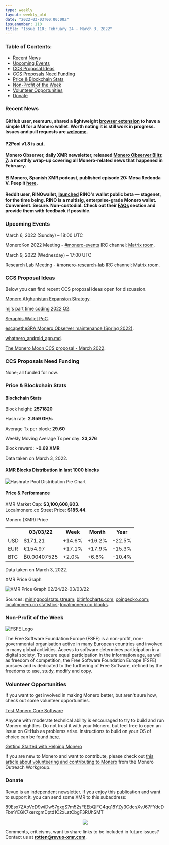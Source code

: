 ```yaml
---
type: weekly
layout: weekly_old
date: "2022-03-03T00:00:00Z"
issuenumber: 110
title: "Issue 110; February 24 - March 3, 2022"
---
```


<h3>Table of Contents:</h3>
<ul class="contents">
    <li><a href="#news">Recent News</a></li>
    <li><a href="#events">Upcoming Events</a></li>
    <li><a href="#ideas">CCS Proposal Ideas</a></li>
    <li><a href="#proposals">CCS Proposals Need Funding</a></li>
    <li><a href="#stats">Price & Blockchain Stats</a></li>
    <li><a href="#merchant">Non-Profit of the Week</a></li>
    <li><a href="#volunteer">Volunteer Opportunities</a></li>
    <li><a href="#donate">Donate</a></li>
</ul>

<h3 id="news">Recent News</h3>

<div class="newsbyte">
    <h4>GitHub user, reemuru, shared a lightweight <a href="https://github.com/hyahatiph-labs/infosec/tree/main/himitsu" target="_blank">browser extension</a> to have a simple UI for a Monero wallet. Worth noting it is still work in progress. Issues and pull requests are <a href="https://github.com/hyahatiph-labs/infosec/releases/tag/himitsu-v0.1.0-experimental" target="_blank">welcome</a>.</h4>
</div>

<div class="newsbyte">
    <h4>P2Pool v1.8 is <a href="https://github.com/SChernykh/p2pool/releases/tag/v1.8" target="_blank">out</a>.</h4>
</div>

<div class="newsbyte">
    <h4>Monero Observer, daily XMR newsletter, released <a href="https://www.monero.observer/monero-observer-blitz-february-2022/" target="_blank">Monero Observer Blitz 7</a>: a monthly wrap-up covering all Monero-related news that happened in February.</h4>
</div>

<div class="newsbyte">
    <h4>El Monero, Spanish XMR podcast, published episode 20: Mesa Redonda V. Peep it <a href="https://yewtu.be/watch?v=lcE_U47QyVM" target="_blank">here</a>.</h4>
</div>

<div class="newsbyte">
    <h4>Reddit user, RINOwallet, <a href="https://teddit.adminforge.de/r/Monero/comments/t5nz6y/announcing_rino_stagenet_testers_wanted/" target="_blank">launched</a> RINO's wallet public beta — stagenet, for the time being. RINO is a multisig, enterprise-grade Monero wallet. Convenient. Secure. Non-custodial. Check out their <a href="https://test.rino.io/faq" target="_blank">FAQs</a> section and provide them with feedback if possible.</h4>
</div>

<h3 id="events">Upcoming Events</h3>

<div class="event">
    <p class="date" markdown="1">March 6, 2022 (Sunday) – 18:00 UTC</p>
    <p markdown="1">MoneroKon 2022 Meeting - <a href="irc://irc.libera.chat/#monero-events" target="_blank">#monero-events</a> IRC channel; <a href="https://matrix.to/#/#monero-events:monero.social" target="_blank">Matrix room</a>.</p>
</div>

<div class="event">
    <p class="date" markdown="1">March 9, 2022 (Wednesday) – 17:00 UTC</p>
    <p markdown="1">Research Lab Meeting - <a href="irc://irc.libera.chat/#monero-research-lab" target="_blank">#monero-research-lab</a> IRC channel; <a href="https://matrix.to/#/#monero-research-lab:monero.social" target="_blank">Matrix room</a>.</p>
</div>

<h3 id="ideas">CCS Proposal Ideas</h3>

<p>Below you can find recent CCS proposal ideas open for discussion.</p>

<div class="proposal">
<p><a href="https://repo.getmonero.org/monero-project/ccs-proposals/-/merge_requests/282" target="_blank">Monero Afghanistan Expansion Strategy</a>.</p>
</div>

<div class="proposal">
<p><a href="https://repo.getmonero.org/monero-project/ccs-proposals/-/merge_requests/287" target="_blank">mj's part time coding 2022 Q2</a>.</p>
</div>

<div class="proposal">
<p><a href="https://repo.getmonero.org/monero-project/ccs-proposals/-/merge_requests/290" target="_blank">Seraphis Wallet PoC</a>.</p>
</div>

<div class="proposal">
<p><a href="https://repo.getmonero.org/monero-project/ccs-proposals/-/merge_requests/291" target="_blank">escapethe3RA Monero Observer maintenance (Spring 2022)</a>.</p>
</div>

<div class="proposal">
<p><a href="https://repo.getmonero.org/monero-project/ccs-proposals/-/merge_requests/293" target="_blank">whatnero_android_app.md</a>.</p>
</div>

<div class="proposal">
<p><a href="https://repo.getmonero.org/monero-project/ccs-proposals/-/merge_requests/294" target="_blank">The Monero Moon CCS proposal - March 2022</a>.</p>
</div>

<h3 id="proposals">CCS Proposals Need Funding</h3>

<p>None; all funded for now.</p>

<h3 id="stats">Price & Blockchain Stats</h3>

<h4 class="stat">Blockchain Stats</h4>

<div class="bcstats">
    <p>Block height: <b>2571820</b></p>
    <p>Hash rate: <b>2.959 GH/s</b></p>
    <p>Average Tx per block: <b>29.60</b></p>
    <p>Weekly Moving Average Tx per day: <b>23,376</b></p>
    <p>Block reward: <b>~0.69 XMR</b></p>
</div>
<p class="note">Data taken on March 3, 2022.</p>

<h4 class="stat">XMR Blocks Distribution in last 1000 blocks</h4>
<p><img src="/img/hashrate-pool-distribution-0303.png" alt="Hashrate Pool Distribution Pie Chart"/></p>

<h4 class="stat" id="price-stat">Price & Performance</h4>

<div class="price-intro">XMR Market Cap: <b>$3,100,608,603</b>.<br/>Localmonero.co Street Price: <b>$185.44</b>.</div>

<p class="table-title">Monero (XMR) Price</p>
<table class="price-table">
  <tr class="row1">
    <th></th>
    <th>03/03/22</th>
    <th>Week</th>
    <th>Month</th>
    <th>Year</th>
  </tr>
  <tr>
    <td data-th="XMR to">USD</td>
    <td data-th="03/03/22">$171.21</td>
    <td data-th="Week" class="green">+14.6%</td>
    <td data-th="Month" class="green">+16.2%</td>
    <td data-th="Year" class="red">-22.5%</td>
  </tr>
  <tr class="row3">
    <td data-th="XMR to">EUR</td>
    <td data-th="03/03/22">€154.97</td>
    <td data-th="Week" class="green">+17.1%</td>
    <td data-th="Month" class="green">+17.9%</td>
    <td data-th="Year" class="red">-15.3%</td>
  </tr>
  <tr>
    <td data-th="XMR to">BTC</td>
    <td data-th="03/03/22">₿0.00407525</td>
    <td data-th="Week" class="green">+2.0%</td>
    <td data-th="Month" class="green">+6.6%</td>
    <td data-th="Year" class="red">-10.4%</td>
  </tr>
</table>
<p class="note">Data taken on March 3, 2022.</p>

<p class="table-title">XMR Price Graph</p>

![XMR Price Graph 02/24/22-03/03/22](/img/weekly-chart-0303.png "XMR Price Graph 02/24/22-03/03/22") 

Sources: <a href="https://miningpoolstats.stream/monero" target="_blank">miningpoolstats.stream</a>; <a href="https://bitinfocharts.com/monero/" target="_blank">bitinfocharts.com</a>; <a href="https://www.coingecko.com/en/coins/monero" target="_blank">coingecko.com</a>; <a href="https://localmonero.co/statistics" target="_blank">localmonero.co statistics</a>; <a href="https://localmonero.co/blocks" target="_blank">localmonero.co blocks</a>.

<h3 id="merchant">Non-Profit of the Week</h3>

<a href="https://fsfe.org/about/about.en.html" target="_blank"><img src="/img/fsfe-logo.png" alt="FSFE Logo" class="merchant-img" id="fse"></a>

The Free Software Foundation Europe (FSFE) is a non-profit, non-governmental organisation active in many European countries and involved in many global activities. Access to software determines participation in a digital society. To secure equal participation in the information age, as well as freedom of competition, the Free Software Foundation Europe (FSFE) pursues and is dedicated to the furthering of Free Software, defined by the freedoms to use, study, modify and copy.

<h3 id="volunteer">Volunteer Opportunities</h3>

<p>If you want to get involved in making Monero better, but aren't sure how, check out some volunteer opportunities.</p>

<div class="newsbyte">
    <p class="date"><a href="https://github.com/monero-project/monero" target="_blank">Test Monero Core Software</a></p>
    <p>Anyone with moderate technical ability is encouraged to try to build and run Monero nightlies. Do not trust it with your Monero, but feel free to open an Issue on GitHub as problems arise. Instructions to build on your OS of choice can be found <a href="https://github.com/monero-project/monero#compiling-monero-from-source" target="_blank">here</a>. </p>
</div>

<div class="newsbyte">
    <p class="date"><a href="https://github.com/monero-project/monero" target="_blank">Getting Started with Helping Monero</a></p>
    <p>If you are new to Monero and want to contribute, please check out <a href="https://www.monerooutreach.org/stories/getting-started-helping-monero.php" target="_blank">this article about volunteering and contributing to Monero</a> from the Monero Outreach Workgroup. </p>
</div>

<h3 id="donate">Donate</h3>

<p markdown="1">Revuo is an independent newsletter. If you enjoy this publication and want to support it, you can send some XMR to this subaddress:</p>

<p class="address" markdown="1">89Esx7ZAoVcD9wiDw57gxgS7m52sFEEbQiFC4qq18YZy3CdcsXvJ67FYdcDFbmYEGK7xerxgmDptd1C2xLstCbgF3RUhSMT</p>

<p><center><a href="monero:89Esx7ZAoVcD9wiDw57gxgS7m52sFEEbQiFC4qq18YZy3CdcsXvJ67FYdcDFbmYEGK7xerxgmDptd1C2xLstCbgF3RUhSMT" class="qr"><img src="/img/donate-monero.jpg" style="max-width: 200px;"/></a></center></p>

Comments, criticisms, want to share links to be included in future issues? Contact us at **rotten@revuo-xmr.com**.